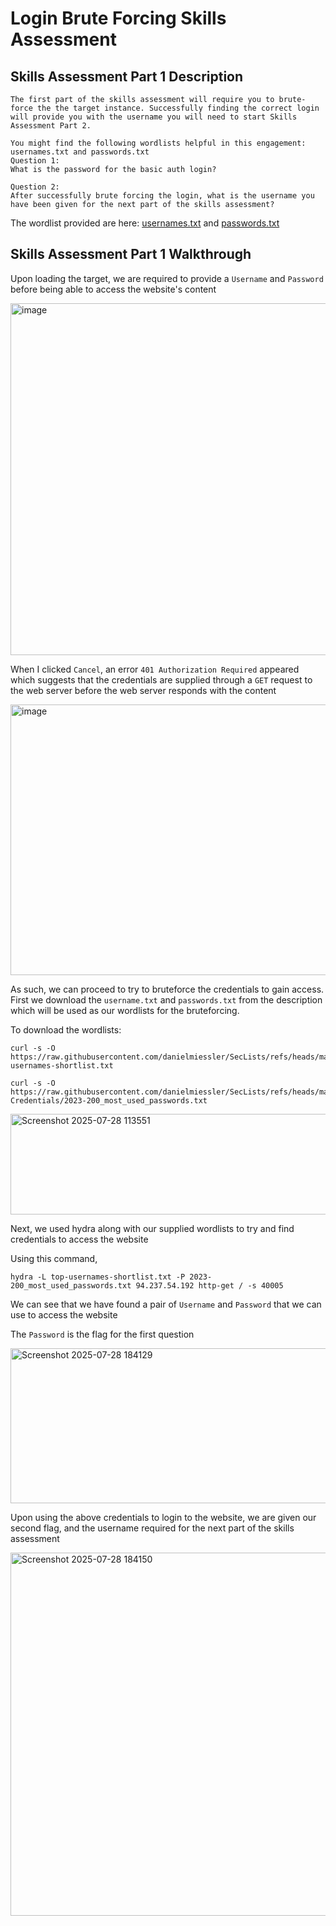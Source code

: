 # Login Brute Forcing Skills Assessment

## Skills Assessment Part 1 Description
```
The first part of the skills assessment will require you to brute-force the the target instance. Successfully finding the correct login will provide you with the username you will need to start Skills Assessment Part 2.

You might find the following wordlists helpful in this engagement: usernames.txt and passwords.txt
Question 1:
What is the password for the basic auth login?

Question 2:
After successfully brute forcing the login, what is the username you have been given for the next part of the skills assessment?
```
The wordlist provided are here:
[usernames.txt](https://github.com/danielmiessler/SecLists/blob/master/Usernames/top-usernames-shortlist.txt) and [passwords.txt](https://github.com/danielmiessler/SecLists/blob/master/Passwords/Common-Credentials/2023-200_most_used_passwords.txt)

## Skills Assessment Part 1 Walkthrough

Upon loading the target, we are required to provide a `Username` and `Password` before being able to access the website's content

<img width="1258" height="563" alt="image" src="https://github.com/user-attachments/assets/718a0093-1f27-4036-ae25-385867e5d8f9" />

When I clicked `Cancel`, an error `401 Authorization Required` appeared which suggests that the credentials are supplied through a `GET` request to the web server before the web server responds with the content

<img width="1261" height="433" alt="image" src="https://github.com/user-attachments/assets/a1e83360-f9fa-4b11-80f4-885898f9c319" />

As such, we can proceed to try to bruteforce the credentials to gain access. First we download the `username.txt` and `passwords.txt` from the description which will be used as our wordlists for the bruteforcing.

To download the wordlists:
```
curl -s -O https://raw.githubusercontent.com/danielmiessler/SecLists/refs/heads/master/Usernames/top-usernames-shortlist.txt
```
```
curl -s -O https://raw.githubusercontent.com/danielmiessler/SecLists/refs/heads/master/Passwords/Common-Credentials/2023-200_most_used_passwords.txt
```
<img width="814" height="161" alt="Screenshot 2025-07-28 113551" src="https://github.com/user-attachments/assets/a471e7d2-353f-4165-8537-fa8e6ade91a5" />

Next, we used hydra along with our supplied wordlists to try and find credentials to access the website

Using this command,

```hydra -L top-usernames-shortlist.txt -P 2023-200_most_used_passwords.txt 94.237.54.192 http-get / -s 40005```

We can see that we have found a pair of `Username` and `Password` that we can use to access the website

The `Password` is the flag for the first question

<img width="1082" height="248" alt="Screenshot 2025-07-28 184129" src="https://github.com/user-attachments/assets/610e27c6-9dda-4522-9fc4-b3285666b3e8" />

Upon using the above credentials to login to the website, we are given our second flag, and the username required for the next part of the skills assessment

<img width="1255" height="581" alt="Screenshot 2025-07-28 184150" src="https://github.com/user-attachments/assets/c794d151-62ba-4ce4-9f5c-9a861fe19b07" />
